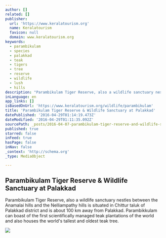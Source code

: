 ```yaml
---
author: []
related: []
publisher:
  url: 'https://www.keralatourism.org'
  name: Keralatourism
  favicon: null
  domain: www.keralatourism.org
keywords:
  - parambikulam
  - species
  - palakkad
  - teak
  - tigers
  - tree
  - reserve
  - wildlife
  - lush
  - hills
description: "Parambikulam ​Tiger Reserve, also a​ wildlife sanctuary nestles between the Anamalai hills and the Nelliampathy hills is situated in Chittur taluk of Palakkad district and is about 100 km away from Palakkad. Parambikkulam can boast of the first scientifically managed teak plantations of the world and also houses the world's tallest and oldest teak tree."
inLanguage: en
app_links: []
isBasedOnUrl: 'https://www.keralatourism.org/wildlife/parambikulam'
title: 'Parambikulam Tiger Reserve & Wildlife Sanctuary at Palakkad'
datePublished: '2016-04-29T01:14:19.473Z'
dateModified: '2016-04-29T01:11:35.092Z'
sourcePath: _posts/2016-04-07-parambikulam-tiger-reserve-and-wildlife-sanctuary-at-palakkad.md
published: true
starred: false
inFeed: true
hasPage: false
inNav: false
_context: 'http://schema.org'
_type: MediaObject

---
```

<article style=""><h1>Parambikulam Tiger Reserve &amp; Wildlife Sanctuary at Palakkad</h1><p>Parambikulam ​Tiger Reserve, also a​ wildlife sanctuary nestles between the Anamalai hills and the Nelliampathy hills is situated in Chittur taluk of Palakkad district and is about 100 km away from Palakkad. Parambikkulam can boast of the first scientifically managed teak plantations of the world and also houses the world's tallest and oldest teak tree.</p><img src="https://www.keralatourism.org/wildlife/parambikulam/images/Parambikulam-banner1.jpg" /></article>